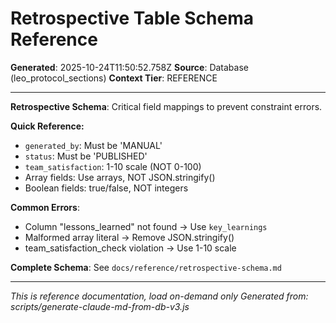 # Retrospective Table Schema Reference

**Generated**: 2025-10-24T11:50:52.758Z
**Source**: Database (leo_protocol_sections)
**Context Tier**: REFERENCE

---

**Retrospective Schema**: Critical field mappings to prevent constraint errors.

**Quick Reference:**
- `generated_by`: Must be 'MANUAL'
- `status`: Must be 'PUBLISHED'
- `team_satisfaction`: 1-10 scale (NOT 0-100)
- Array fields: Use arrays, NOT JSON.stringify()
- Boolean fields: true/false, NOT integers

**Common Errors**:
- Column "lessons_learned" not found → Use `key_learnings`
- Malformed array literal → Remove JSON.stringify()
- team_satisfaction_check violation → Use 1-10 scale

**Complete Schema**: See `docs/reference/retrospective-schema.md`

---

*This is reference documentation, load on-demand only*
*Generated from: scripts/generate-claude-md-from-db-v3.js*

